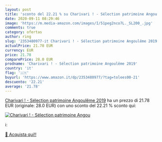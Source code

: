 ```yaml
---
layout: post
title: 'sconto del 22.21 % su Charivari ! - Sélection patrimoine Angou  '
date: 2020-09-11 08:29:46
image: 'https://m.media-amazon.com/images/I/51peg2nco7L._SL200_.jpg'
comments: true
category: ofertas
author: ring
slug: '2353480977-it Charivari ! - Sélection patrimoine Angoulême 2019'
actualPrice: 21.78 EUR
currency: EUR
price: 21.78
comparePrice: 28.0 EUR
prodname: 'Charivari ! - Sélection patrimoine Angoulême 2019'
country: 'it'
flag: '🇮🇹'
buyurl: 'https://www.amazon.it/dp/2353480977/?tag=tolees00-21'
descuento: '22.21'
average: '21.78'
---
```


[Charivari ! - Sélection patrimoine Angoulême 2019](https://www.amazon.it/dp/2353480977/?tag=tolees00-21) ha un prezzo di 21.78 EUR (originale: 28.0 EUR) con uno sconto del 22.21 % sconto qui:

[![Charivari ! - Sélection patrimoine Angou](https://m.media-amazon.com/images/I/51peg2nco7L._SL200_.jpg)](https://www.amazon.it/dp/2353480977/?tag=tolees00-21)

ℹ️:


[🛒 Acquista qui!!](https://www.amazon.it/dp/2353480977/?tag=tolees00-21)

